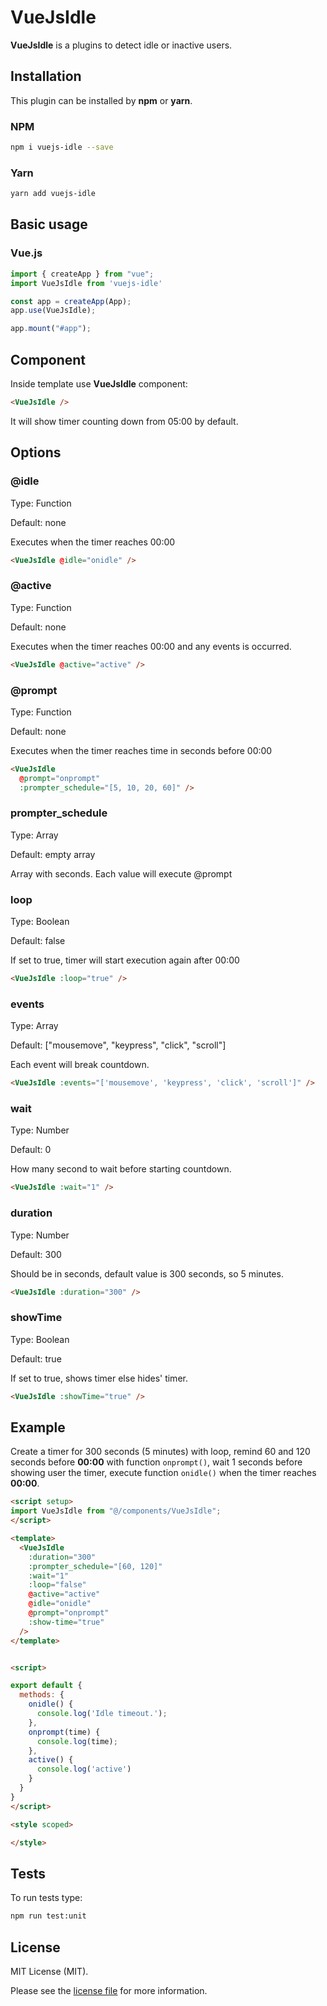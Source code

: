# VueJsIdle

**VueJsIdle** is a plugins to detect idle or inactive users.


## Installation

This plugin can be installed by **npm** or **yarn**. 

### NPM

```bash
npm i vuejs-idle --save
```

### Yarn

```bash
yarn add vuejs-idle
```

## Basic usage

### Vue.js

```javascript
import { createApp } from "vue";
import VueJsIdle from 'vuejs-idle'

const app = createApp(App);
app.use(VueJsIdle);

app.mount("#app");
```

## Component

Inside template use **VueJsIdle** component:

```html
<VueJsIdle />
```

It will show timer counting down from 05:00 by default.

## Options

### @idle

Type: Function

Default: none

Executes when the timer reaches 00:00

```html
<VueJsIdle @idle="onidle" />
```

### @active

Type: Function

Default: none

Executes when the timer reaches 00:00 and any events is occurred.

```html
<VueJsIdle @active="active" />
```

### @prompt

Type: Function

Default: none

Executes when the timer reaches time in seconds before 00:00

```html
<VueJsIdle
  @prompt="onprompt"
  :prompter_schedule="[5, 10, 20, 60]" />
```

### prompter_schedule

Type: Array

Default: empty array

Array with seconds. Each value will execute @prompt

### loop

Type: Boolean

Default: false

If set to true, timer will start execution again after 00:00

```html
<VueJsIdle :loop="true" />
```

### events

Type: Array

Default: ["mousemove", "keypress", "click", "scroll"]

Each event will break countdown.

```html
<VueJsIdle :events="['mousemove', 'keypress', 'click', 'scroll']" />
```

### wait

Type: Number

Default: 0

How many second to wait before starting countdown.

```html
<VueJsIdle :wait="1" />
```

### duration

Type: Number

Default: 300

Should be in seconds, default value is 300 seconds, so 5 minutes.

```html
<VueJsIdle :duration="300" />
```

### showTime

Type: Boolean

Default: true

If set to true, shows timer else hides' timer.

```html
<VueJsIdle :showTime="true" />
```

## Example

Create a timer for 300 seconds (5 minutes) with loop, remind 60 and 120 seconds before **00:00** with function `onprompt()`, wait 1 seconds before showing user the timer, execute function `onidle()` when the timer reaches **00:00**.

```html
<script setup>
import VueJsIdle from "@/components/VueJsIdle";
</script>

<template>
  <VueJsIdle
    :duration="300"
    :prompter_schedule="[60, 120]"
    :wait="1"
    :loop="false"
    @active="active"
    @idle="onidle"
    @prompt="onprompt"
    :show-time="true"
  />
</template>


<script>

export default {
  methods: {
    onidle() {
      console.log('Idle timeout.');
    },
    onprompt(time) {
      console.log(time);
    },
    active() {
      console.log('active')
    }
  }
}
</script>

<style scoped>

</style>

```

## Tests

To run tests type:
```bash
npm run test:unit
```

## License
MIT License (MIT). 

Please see the [license file](https://github.com/shafikshaon/vuejs-idle/blob/main/LICENSE) for more information.
